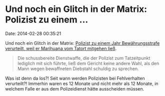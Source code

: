 Und noch ein Glitch in der Matrix: Polizist zu einem \...
=========================================================

Date: 2014-02-28 00:35:21

Und noch ein Glitch in der Matrix: [Polizist zu einem Jahr
Bewährungsstrafe verurteilt, weil er Marihuana vom Tatort mitgehen
ließ](http://www.stuttgarter-zeitung.de/inhalt.leonberg-polizist-nimmt-marihuana-vom-tatort-mit.432ece05-b107-421e-90bc-dca90a752bbf.html).

> Die schussbereite Dienstwaffe, die der Polizist zum Tatzeitpunkt
> lediglich mit sich führte, ließ dem Gericht keine andere Wahl, als den
> Mann wegen bewaffneten Diebstahl schuldig zu sprechen.

Was ist denn da los?! Seit wann werden Polizisten bei Fehlverhalten
verurteilt?! Immerhin waren es 12 Monate und nicht mehr als 12 Monate,
in welchem Falle er aus dem Polizeidienst hätte ausscheiden müssen.
